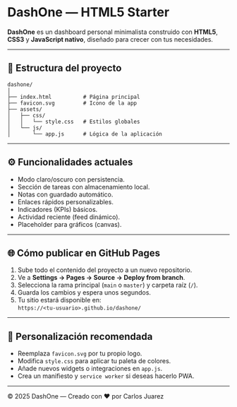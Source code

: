 # DashOne — HTML5 Starter

**DashOne** es un dashboard personal minimalista construido con **HTML5**, **CSS3** y **JavaScript nativo**, diseñado para crecer con tus necesidades.

---

## 🚀 Estructura del proyecto

```
dashone/
│
├── index.html          # Página principal
├── favicon.svg         # Icono de la app
├── assets/
│   ├── css/
│   │   └── style.css   # Estilos globales
│   └── js/
│       └── app.js      # Lógica de la aplicación
```

---

## ⚙️ Funcionalidades actuales

- Modo claro/oscuro con persistencia.
- Sección de tareas con almacenamiento local.
- Notas con guardado automático.
- Enlaces rápidos personalizables.
- Indicadores (KPIs) básicos.
- Actividad reciente (feed dinámico).
- Placeholder para gráficos (canvas).

---

## 🌐 Cómo publicar en GitHub Pages

1. Sube todo el contenido del proyecto a un nuevo repositorio.
2. Ve a **Settings → Pages → Source → Deploy from branch**.
3. Selecciona la rama principal (`main` o `master`) y carpeta raíz (`/`).
4. Guarda los cambios y espera unos segundos.
5. Tu sitio estará disponible en:  
   `https://<tu-usuario>.github.io/dashone/`

---

## 🧩 Personalización recomendada

- Reemplaza `favicon.svg` por tu propio logo.
- Modifica `style.css` para aplicar tu paleta de colores.
- Añade nuevos widgets o integraciones en `app.js`.
- Crea un manifiesto y `service worker` si deseas hacerlo PWA.

---

© 2025 DashOne — Creado con ❤️ por Carlos Juarez
